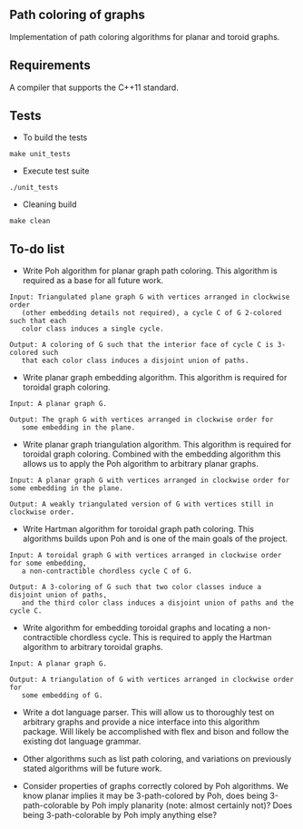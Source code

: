 ## Path coloring of graphs
 Implementation of path coloring algorithms for planar and toroid graphs.

## Requirements
 A compiler that supports the C++11 standard.

## Tests

 * To build the tests
 ```
 make unit_tests
 ```

 * Execute test suite
 ```
 ./unit_tests
 ```
 
 * Cleaning build
 ```
 make clean
 ```

## To-do list

 * Write Poh algorithm for planar graph path coloring. This algorithm is required as a base for all future work.
 ```
 Input: Triangulated plane graph G with vertices arranged in clockwise order
 	(other embedding details not required), a cycle C of G 2-colored such that each
 	color class induces a single cycle.
 ```
 ```
 Output: A coloring of G such that the interior face of cycle C is 3-colored such
 	that each color class induces a disjoint union of paths.
 ```
 
 * Write planar graph embedding algorithm. This algorithm is required
 for toroidal graph coloring.
 ```
 Input: A planar graph G.
 ```
 ```
 Output: The graph G with vertices arranged in clockwise order for
 	some embedding in the plane.
 ```
 
 * Write planar graph triangulation algorithm. This algorithm is required
 for toroidal graph coloring. Combined with the embedding algorithm this allows us to apply
 the Poh algorithm to arbitrary planar graphs.
 ```
 Input: A planar graph G with vertices arranged in clockwise order for some embedding in the plane.
 ```
 ```
 Output: A weakly triangulated version of G with vertices still in clockwise order.
 ```
 
 * Write Hartman algorithm for toroidal graph path coloring. This algorithms builds upon Poh and
 	is one of the main goals of the project.
 ```
 Input: A toroidal graph G with vertices arranged in clockwise order for some embedding,
 	a non-contractible chordless cycle C of G.
 ```
 ```
 Output: A 3-coloring of G such that two color classes induce a disjoint union of paths,
 	and the third color class induces a disjoint union of paths and the cycle C.
 ```
 
 * Write algorithm for embedding toroidal graphs and locating a non-contractible chordless cycle.
 	This is required to apply the Hartman algorithm to arbitrary toroidal graphs.
 ```
 Input: A planar graph G.
 ```
 ```
 Output: A triangulation of G with vertices arranged in clockwise order for
 	some embedding of G.
 ```
 
 * Write a dot language parser. This will allow us to thoroughly test on arbitrary graphs
 	and provide a nice interface into this algorithm package. Will likely be accomplished with flex and bison
 	and follow the existing dot language grammar.
 	
 * Other algorithms such as list path coloring, and variations on previously stated algorithms will
 	be future work.
 	
 * Consider properties of graphs correctly colored by Poh algorithms. We know planar implies it may be
   3-path-colored by Poh, does being 3-path-colorable by Poh imply planarity (note: almost certainly not)?
   Does being 3-path-colorable by Poh imply anything else?